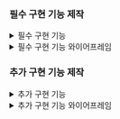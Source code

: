### 필수 구현 기능 제작
<details>
<summary> 필수 구현 기능 </summary>
    
    # 과제목표
    
    - 한 사람 당 본인을 대표할 수 있는 이미지를 필요한 만큼 준비해주세요.
    - 모든 카드 매칭 성공 시, 팀원들의 이름 및 사진 한 눈에 보여주기 / 실패 시 실패를 알리는 문구 노출
    - 추가 기능 구현을 살펴보고 게임에 여러 요소를 더하여 우리만의 게임을 제작해봅시다.
    
    # 역할분담
    
    1. 이준영 : StartScene, Audio(시작 화면, 화면 전환)
    2. 한예준 : Card (랜덤 이미지 삽입)
    3. 최홍진 : UI (시간 측정, 게임 종료 UI)
    4. 송치웅 : GameManager (게임 진행에 필요한 C# 작성)
    5. 윤지민 : Board (카드 랜덤 배치 및 뒤집기, 파괴)

</details>

<details>
<summary>필수 구현 기능 와이어프레임</summary>

![image](https://github.com/user-attachments/assets/a8869c53-8fb4-42c1-820a-92e9af98c90b)

</details>




### 추가 구현 기능 제작
<details>
<summary> 추가 구현 기능 </summary>
    
    # 1. 추가 구현 기능 기획
    
    - 난이도 시스템 구현
        - 1스테이지: 12장 (3x4)
        - 2스테이지: 16장 (4x4)
        - 3스테이지: 20장 (5x4)
        - 히든 스테이지: 20장 (5x4), 중간에 화면 가리는 오브젝트 출현
    - 스테이지 클리어 시 아바타 및 사진 UI표시
    - 기존 클리어 UI → 히든 스테이지 클리어 UI로 변경
    - 게임 연출 추가
    - 각종 행동에 사운드 삽입
    
    # 2. 역할분담
    
    ### 2-1. 게임에 필요한 매니저 생성
    
    **게임 매니저 추가기능 작성 (송치웅)**
    
    - 난이도 시스템 추가 (정보 값을 저장하여 다른 씬으로 전달)
    - 각 스테이지에 60초 시간 제한 추가
    - 게임 오버 시 점수와 스테이지 표기 추가
    
    **버튼 매니저 추가 (이준영)**
    
    - 스테이지 이동 버튼, 게임 재시작 버튼 등 일괄 관리
    
    **사운드 매니저 추가 (이준영)**
    
    - 카드를 클릭하거나 뒤집을 때, 게임이 시작될 때, 진행 중 성공 또는 실패 시 효과음을 삽입
    - 타이머 시간이 촉박할 때, 게이머에게 경고하는 배경 음악으로 변경
    
    ### 2-2. 게임에 연출 (한예준)
    
    **카드가 뒤집어지는 모습을 애니메이션으로 추가**
    
    - 카드를 클릭했을 때 애니메이션으로 Y축을 180도 회전
    - 두 카드의 사진이 서로 같을 시 회전하며 소멸하는 애니메이션 추가
    - 두 카드의 사진이 서로 다를 시
    
    ### 2-3. 스테이지 or 난이도 추가하기 **(윤지민)**
    
    **카드의 개수가 늘어난 더 어려운 스테이지 구현**
    
    - 난이도 변수를 가져와 1줄씩 추가
    - 1스테이지: 12장 (3×4) 이준영님 사진추가
    - 2스테이지: 16장 (4×4) 한예준님, 윤지민님 사진추가
    - 3스테이지: 20장 (5×4) 최홍진님, 송치웅님 사진추가
    
    **스테이지 선택, 구분 가능한 화면 제작 (최홍진)**
    
    - 와이어 프레임 기반으로 UI제작
    
    ### **2-4.히든 스테이지 구현하기**
    
    **해금 조건  : 스테이지3을 20초 이상 남기고 클리어 (이준영)**
    
    - 3스테이지 클리어시 20초 조건을 확인하여 만족 못할시 난이도 변수값 - / 만족시 해금
    
    **기본 베이스 스테이지 3에 중간 중간에 화면을 가리는 오브젝트 출현. (최홍진)**
    
    - 잉크(커지고 점점 사라지는 효과)프리팹 생성

</details>

<details>
<summary>추가 구현 기능 와이어프레임</summary>

![image (1)](https://github.com/user-attachments/assets/9bce4bca-68ec-476e-b479-f991524d396f)

[FigJam 링크](https://www.figma.com/board/kqfsLfo242uS1RmSHz0248/Welcome-to-FigJam?node-id=0-1&p=f&t=LT1XHxGTUypk7tS4-0)

</details>


























